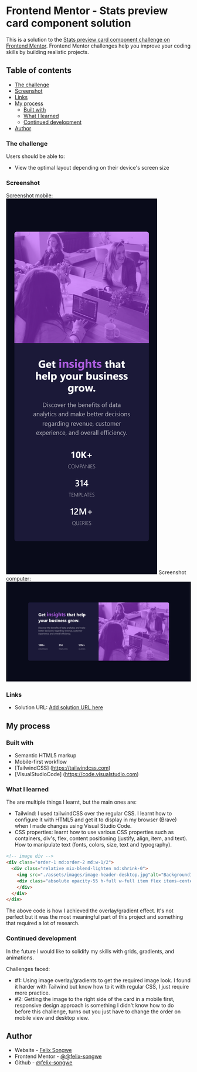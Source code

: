 # Frontend Mentor - Stats preview card component solution

This is a solution to the [Stats preview card component challenge on Frontend Mentor](https://www.frontendmentor.io/challenges/stats-preview-card-component-8JqbgoU62). Frontend Mentor challenges help you improve your coding skills by building realistic projects. 

## Table of contents

  - [The challenge](#the-challenge)
  - [Screenshot](#screenshot)
  - [Links](#links)
- [My process](#my-process)
  - [Built with](#built-with)
  - [What I learned](#what-i-learned)
  - [Continued development](#continued-development)
- [Author](#author)

### The challenge

Users should be able to:
- View the optimal layout depending on their device's screen size

### Screenshot
Screenshot mobile: ![](./src/myScreenShots/card%20componenet%20challenge%20(mobile%20view).png)
Screenshot computer: ![](./src/myScreenShots/card%20componenet%20challenge%20(desktop%20view).png)

### Links

- Solution URL: [Add solution URL here](https://your-solution-url.com)

## My process

### Built with

- Semantic HTML5 markup
- Mobile-first workflow
- [TailwindCSS] (https://tailwindcss.com)
- [VisualStudioCode] (https://code.visualstudio.com)

### What I learned

The are multiple things I learnt, but the main ones are:
- Tailwind: I used tailwindCSS over the regular CSS. I learnt how to configure it with HTML5 and get it to display in my browser (Brave) when I made changes using Visual Studio Code.
- CSS properties: learnt how to  use various CSS properties such as containers, div's, flex, content positioning (justify, align, item, and text). How to manipulate text (fonts, colors, size, text and typography).

```html
<!-- image div -->
<div class="order-1 md:order-2 md:w-1/2">
  <div class="relative mix-blend-lighten md:shrink-0">
    <img src="./assets/images/image-header-desktop.jpg"alt="BackgroundImage" class="h-full w-full object-cover">
    <div class="absolute opacity-55 h-full w-full item flex items-center justify-center inset-0 bg-gradient-to-r from-[#b33aff] to-[#b33aff]">
    </div>
  </div>
</div>
```
The above code is how I achieved the overlay/gradient effect. It's not perfect but it was the most meaningful part of this project and something that required a lot of research.

### Continued development

  In the future I would like to solidify my skills with grids, gradients, and animations.

Challenges faced: 
- #1: Using image overlay/gradients to get the required image look. I found it harder with Tailwind but know how to it with regular CSS, I just require more practice.
- #2: Getting the image to the right side of the card in a mobile first, responsive design approach is something I didn't know how to do before this challenge, turns out you just have to change the order on mobile view and desktop view.

## Author

- Website - [Felix Songwe](https://www.your-site.com)
- Frontend Mentor - [@@felix-songwe](https://www.frontendmentor.io/profile/felix-songwe)
- Github - [@felix-songwe](https://github.com/felix-songwe)
